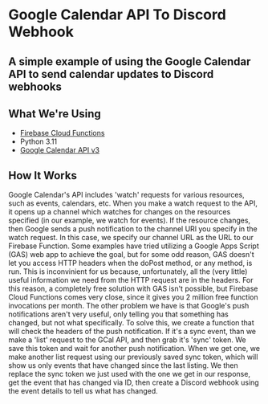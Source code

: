 # Google Calendar API To Discord Webhook
## A simple example of using the Google Calendar API to send calendar updates to Discord webhooks

## What We're Using
- [Firebase Cloud Functions](https://firebase.google.com/docs/functions/get-started?gen=2nd)
- Python 3.11
- [Google Calendar API v3](https://developers.google.com/calendar/api/guides/overview)

## How It Works
Google Calendar's API includes 'watch' requests for various resources, such as events, calendars, etc. When you make a watch request to the API, it opens up a channel which watches for changes on the resources specified (in our example, we watch for events). If the resource changes, then Google sends a push notification to the channel URl you specify in the watch request. In this case, we specify our channel URL as the URL to our Firebase Function. Some examples have tried utilizing a Google Apps Script (GAS) web app to achieve the goal, but for some odd reason, GAS doesn't let you access HTTP headers when the doPost method, or any method, is run. This is inconvinient for us because, unfortunately, all the (very little) useful information we need from the HTTP request are in the headers. For this reason, a completely free solution with GAS isn't possible, but Firebase Cloud Functions comes very close, since it gives you 2 million free function invocations per month. The other problem we have is that Google's push notifications aren't very useful, only telling you that something has changed, but not what specifically. To solve this, we create a function that will check the headers of the push notification. If it's a sync event, than we make a 'list' request to the GCal API, and then grab it's 'sync' token. We save this token and wait for another push notification. When we get one, we make another list request using our previously saved sync token, which will show us only events that have changed since the last listing. We then replace the sync token we just used with the one we get in our response, get the event that has changed via ID, then create a Discord webhook using the event details to tell us what has changed.
